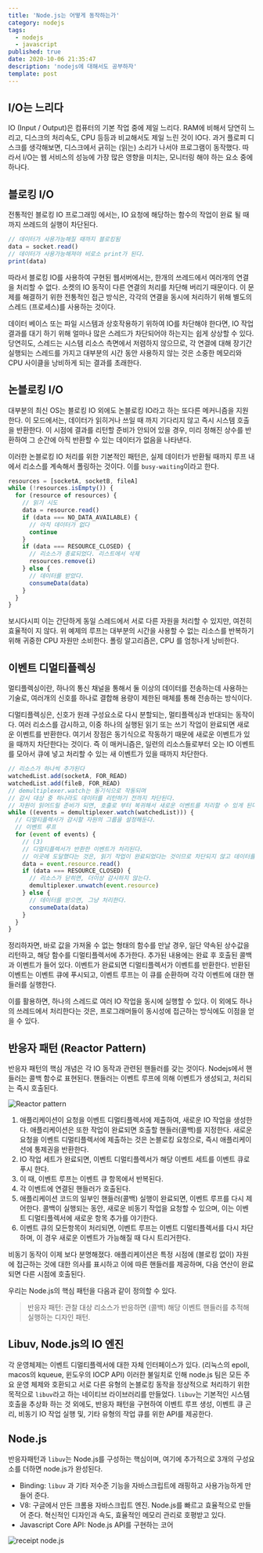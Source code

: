```yaml
---
title: 'Node.js는 어떻게 동작하는가'
category: nodejs
tags:
  - nodejs
  - javascript
published: true
date: 2020-10-06 21:35:47
description: 'nodejs에 대해서도 공부하자'
template: post
---
```


## I/O는 느리다

IO (Input / Output)은 컴퓨터의 기본 작업 중에 제일 느리다. RAM에 비해서 당연히 느리고, 디스크의 처리속도, CPU 등등과 비교해서도 제일 느린 것이 IO다. 과거 플로피 디스크를 생각해보면, 디스크에서 긁히는 (읽는) 소리가 나서야 프로그램이 동작했다. 따라서 I/O는 웹 서비스의 성능에 가장 많은 영향을 미치는, 모니터링 해야 하는 요소 중에 하나다.

## 블로킹 I/O

전통적인 블로킹 IO 프로그래밍 에서는, IO 요청에 해당하는 함수의 작업이 완료 될 때까지 쓰레드의 실행이 차단된다.

```javascript
// 데이터가 사용가능해질 때까지 블로킹됨
data = socket.read()
// 데이터가 사용가능해져야 비로소 print가 된다.
print(data)
```

따라서 블로킹 IO를 사용하여 구현된 웹서버에서는, 한개의 쓰레드에서 여러개의 연결을 처리할 수 없다. 소켓의 IO 동작이 다른 연결의 처리를 차단해 버리기 때문이다. 이 문제를 해결하기 위한 전통적인 접근 방식은, 각각의 연결을 동시에 처리하기 위해 별도의 스레드 (프로세스)를 사용하는 것이다.

데이터 베이스 또는 파일 시스템과 상호작용하기 위하여 IO를 차단해야 한다면, IO 작업 결과를 대기 하기 위해 얼마나 많은 스레드가 차단되어야 하는지는 쉽게 상상할 수 있다. 당연히도, 스레드는 시스템 리소스 측면에서 저렴하지 않으므로, 각 연결에 대해 장기간 실행되는 스레드를 가지고 대부분의 시간 동안 사용하지 않는 것은 소중한 메모리와 CPU 사이클을 낭비하게 되는 결과를 초래한다.

## 논블로킹 I/O

대부분의 최신 OS는 블로킹 IO 외에도 논블로킹 IO라고 하는 또다른 메커니즘을 지원한다. 이 모드에서는, 데이터가 읽히거나 쓰일 때 까지 기다리지 않고 즉시 시스템 호출을 반환한다. 이 시점에 결과를 리턴할 준비가 안되어 있을 경우, 미리 정해진 상수를 반환하여 그 순간에 아직 반환할 수 있는 데이터가 없음을 나타낸다.

이러한 논블로킹 IO 처리를 위한 기본적인 패턴은, 실제 데이터가 반환될 때까지 루프 내에서 리소스를 계속해서 폴링하는 것이다. 이를 `busy-waiting`이라고 한다.

```javascript
resources = [socketA, socketB, fileA]
while (!resources.isEmpty()) {
  for (resource of resources) {
    // 읽기 시도
    data = resource.read()
    if (data === NO_DATA_AVAILABLE) {
      // 아직 데이터가 없다
      continue
    }
    if (data === RESOURCE_CLOSED) {
      // 리소스가 종료되었다. 리스트에서 삭제
      resources.remove(i)
    } else {
      // 데이터를 받았다.
      consumeData(data)
    }
  }
}
```

보시다시피 이는 간단하게 동일 스레드에서 서로 다른 자원을 처리할 수 있지만, 여전히 효율적이 지 않다. 위 예제의 루프는 대부분의 시간을 사용할 수 없는 리소스를 반복하기 위해 귀중한 CPU 자원만 소비한다. 폴링 알고리즘은, CPU 를 엄청나게 낭비한다.

## 이벤트 디멀티플렉싱

멀티플렉싱이란, 하나의 통신 채널을 통해서 둘 이상의 데이터를 전송하는데 사용하는 기술로, 여러개의 신호를 하나로 결합해 용량이 제한된 매체를 통해 전송하는 방식이다.

디멀티플렉싱은, 신호가 원래 구성요소로 다시 분할되는, 멀티플렉싱과 반대되는 동작이다. 여러 리소스를 감시하고, 이중 하나의 실행된 읽기 또는 쓰기 작업이 완료되면 새로운 이벤트를 반환한다. 여기서 장점은 동기식으로 작동하기 때문에 새로운 이벤트가 있을 때까지 차단한다는 것이다. 즉 이 매커니즘은, 일련의 리소스들로부터 오는 IO 이벤트를 모아서 큐에 넣고 처리할 수 있는 새 이벤트가 있을 때까지 차단한다.

```javascript
// 리소스가 하나씩 추가된다
watchedList.add(socketA, FOR_READ)
watchedList.add(fileB, FOR_READ)
// demultiplexer.watch는 동기식으로 작동되며
// 감시 대상 중 하나라도 데이터를 리턴하기 전까지 차단된다.
// 자원이 읽어드릴 준비가 되면, 호출로 부터 복귀해서 새로운 이벤트를 처리할 수 있게 된다. (비동기)
while ((events = demultiplexer.watch(watchedList))) {
  // 디멀티플렉서가 감시할 자원의 그룹을 설정해둔다.
  // 이벤트 루프
  for (event of events) {
    // (3)
    // 디멀티플렉서가 반환한 이벤트가 처리된다.
    // 이곳에 도달했다는 것은, 읽기 작업이 완료되었다는 것이므로 차단되지 않고 데이터를 반환한다.
    data = event.resource.read()
    if (data === RESOURCE_CLOSED) {
      // 리소스가 닫히면, 더이상 감시하지 않는다.
      demultiplexer.unwatch(event.resource)
    } else {
      // 데이터를 받으면, 그냥 처리한다.
      consumeData(data)
    }
  }
}
```

정리하자면, 바로 값을 가져올 수 없는 형태의 함수를 만날 경우, 일단 약속된 상수값을 리턴하고, 해당 함수를 디멀티플렉서에 추가한다. 추가된 내용에는 완료 후 호출된 콜백과 이벤트가 들어 있다. 이벤트가 완료되면 디멀티플렉서가 이벤트를 반환한다. 반환된 이벤트는 이벤트 큐에 푸시되고, 이벤트 루프는 이 큐를 순환하며 각각 이벤트에 대한 핸들러를 실행한다.

이를 활용하면, 하나의 스레드로 여러 IO 작업을 동시에 실행할 수 있다. 이 외에도 하나의 쓰레드에서 처리한다는 것은, 프로그래머들이 동시성에 접근하는 방식에도 이점을 얻을 수 있다.

## 반응자 패턴 (Reactor Pattern)

반응자 패턴의 핵심 개념은 각 IO 동작과 관련된 핸들러를 갖는 것이다. Nodejs에서 핸들러는 콜백 함수로 표현된다. 핸들러는 이벤트 루프에 의해 이벤트가 생성되고, 처리되는 즉시 호출된다.

![Reactor pattern](https://miro.medium.com/max/1200/1*X0m82lpBhRONFvRGCRu84w.jpeg)

1. 애플리케이션이 요청을 이벤트 디멀티플렉서에 제출하여, 새로운 IO 작업을 생성한다. 애플리케이션은 또한 작업이 완료되면 호출할 핸들러(콜백)를 지정한다. 새로운 요청을 이벤트 디멀티플렉서에 제출하는 것은 논블로킹 요청으로, 즉시 애플리케이션에 통제권을 반환한다.
2. IO 작업 세트가 완료되면, 이벤트 디멀티플렉서가 해당 이벤트 세트를 이벤트 큐로 푸시 한다.
3. 이 때, 이벤트 루프는 이벤트 큐 항목에서 반복된다.
4. 각 이벤트에 연결된 핸들러가 호출된다.
5. 애플리케이션 코드의 일부인 핸들러(콜백) 실행이 완료되면, 이벤트 루프를 다시 제어한다. 콜백이 실행되는 동안, 새로운 비동기 작업을 요청할 수 있으며, 이는 이벤트 디멀티플렉서에 새로운 항목 추가를 야기한다.
6. 이벤트 큐의 모든항목이 처리되면, 이벤트 루프는 이벤트 디멀티플렉서를 다시 차단하며, 이 경우 새로운 이벤트가 가능해질 때 다시 트리거한다.

비동기 동작이 이제 보다 분명해졌다. 애플리케이션은 특정 시점에 (블로킹 없이) 자원에 접근하는 것에 대한 의사를 표시하고 이에 따른 핸들러를 제공하며, 다음 연산이 완료되면 다른 시점에 호출된다.

우리는 Node.js의 핵심 패턴을 다음과 같이 정의할 수 있다.

> 반응자 패턴: 관찰 대상 리소스가 반응하면 (콜백) 해당 이벤트 핸들러를 추적해 실행하는 디자인 패턴.

## Libuv, Node.js의 IO 엔진

각 운영체제는 이벤트 디멀티플렉서에 대한 자체 인터페이스가 있다. (리눅스의 epoll, macos의 kqueue, 윈도우의 IOCP API) 이러한 불일치로 인해 node.js 팀은 모든 주요 운영 체제와 호환되고 서로 다른 유형의 논블로킹 동작을 정상적으로 처리하기 위한 목적으로 `libuv`라고 하는 네이티브 라이브러리를 만들었다. `libuv`는 기본적인 시스템 호출을 추상화 하는 것 외에도, 반응자 패턴을 구현하여 이벤트 루프 생성, 이벤트 큐 곤리, 비동기 IO 작업 실행 및, 기타 유형의 작업 큐를 위한 API를 제공한다.

## Node.js

반응자패턴과 `libuv`는 Node.js를 구성하는 핵심이며, 여기에 추가적으로 3개의 구성요소를 더하면 node.js가 완성된다.

- Binding: `libuv` 과 기타 저수준 기능을 자바스크립트에 래핑하고 사용가능하게 만들어 준다.
- V8: 구글에서 만든 크롬용 자바스크립트 엔진. Node.js를 빠르고 효율적으로 만들어 준다. 혁신적인 디자인과 속도, 효율적인 메모리 관리로 호평받고 있다.
- Javascript Core API: Node.js API를 구현하는 코어

![receipt node.js](https://t1.daumcdn.net/cfile/tistory/992DF44A5AD96F4E0B)
